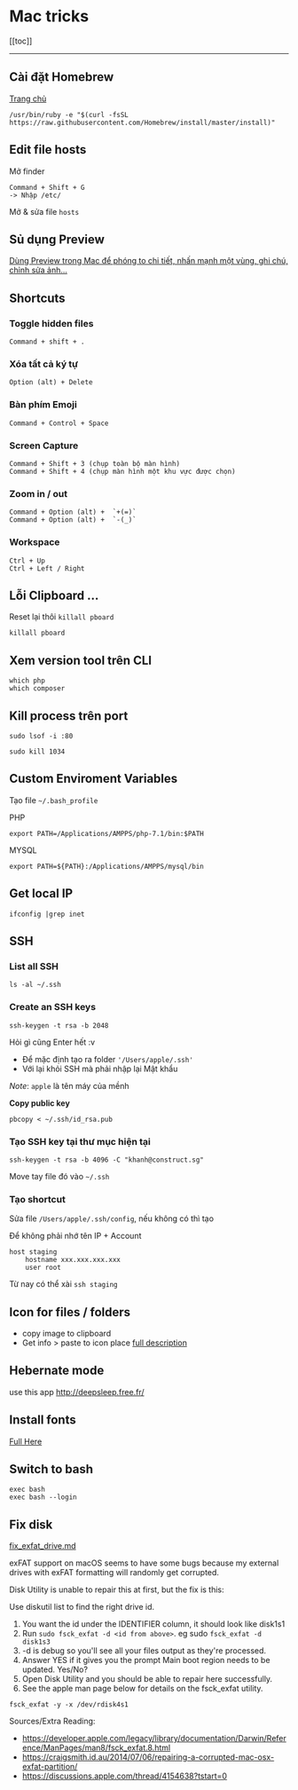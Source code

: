 # Mac tricks

[[toc]]
    
---

## Cài đặt Homebrew
[Trang chủ](https://brew.sh/)
```
/usr/bin/ruby -e "$(curl -fsSL https://raw.githubusercontent.com/Homebrew/install/master/install)"
```

## Edit file hosts
Mở finder 
```
Command + Shift + G 
-> Nhập /etc/ 
```

Mở & sửa file `hosts`

## Sủ dụng Preview

[Dùng Preview trong Mac để phóng to chi tiết, nhấn mạnh một vùng, ghi chú, chỉnh sửa ảnh...
](https://tinhte.vn/thread/dung-preview-trong-mac-de-phong-to-chi-tiet-nhan-manh-mot-vung-ghi-chu-chinh-sua-anh.2661212/)

## Shortcuts

### Toggle hidden files
```
Command + shift + .
```

### Xóa tất cả ký tự

```
Option (alt) + Delete
```

### Bàn phím Emoji

```
Command + Control + Space
```

### Screen Capture

```
Command + Shift + 3 (chụp toàn bộ màn hình) 
Command + Shift + 4 (chụp màn hình một khu vực được chọn)
```

### Zoom in / out

```
Command + Option (alt) +  `+(=)`
Command + Option (alt) +  `-(_)`
```

### Workspace

```
Ctrl + Up
Ctrl + Left / Right
```


## Lỗi Clipboard ... 
Reset lại thôi `killall pboard`
```
killall pboard
```

## Xem version tool trên CLI  
```
which php
which composer
```

## Kill process trên port 
```
sudo lsof -i :80

sudo kill 1034
```

## Custom Enviroment Variables
Tạo file `~/.bash_profile`

PHP
```
export PATH=/Applications/AMPPS/php-7.1/bin:$PATH
```

MYSQL
```
export PATH=${PATH}:/Applications/AMPPS/mysql/bin
```

## Get local IP
```
ifconfig |grep inet
```

## SSH

### List all SSH 

```
ls -al ~/.ssh
```

### Create an SSH keys

```
ssh-keygen -t rsa -b 2048
```

Hỏi gì cũng Enter hết :v 
- Để mặc định tạo ra folder `'/Users/apple/.ssh'`
- Với lại khỏi SSH mà phải nhập lại Mật khẩu

*Note*: `apple` là tên máy của mềnh

**Copy public key**

```
pbcopy < ~/.ssh/id_rsa.pub
```

### Tạo SSH key tại thư mục hiện tại 

```
ssh-keygen -t rsa -b 4096 -C "khanh@construct.sg"
```
Move tay file đó vào `~/.ssh`

### Tạo shortcut

Sửa file `/Users/apple/.ssh/config`, nếu không có thì tạo 

Để không phải nhớ tên IP + Account
```
host staging
    hostname xxx.xxx.xxx.xxx
    user root
```

Từ nay có thể xài `ssh staging`

## Icon for files / folders
- copy image to clipboard 
- Get info > paste to icon place
[full description](https://support.apple.com/en-vn/guide/mac-help/mchlp2313/mac)

## Hebernate mode

use this app http://deepsleep.free.fr/

## Install fonts

[Full Here](https://mackeeper.com/blog/post/542-how-to-install-fonts-on-mac/)

## Switch to bash

```
exec bash
exec bash --login
```

## Fix disk



[fix_exfat_drive.md](https://gist.github.com/GuillaumePressiat/1ba66dbb3db802f342a8ea70355fbc52)


exFAT support on macOS seems to have some bugs because my external drives with exFAT formatting will randomly get corrupted.

Disk Utility is unable to repair this at first, but the fix is this:

Use diskutil list to find the right drive id.
1. You want the id under the IDENTIFIER column, it should look like disk1s1
2. Run `sudo fsck_exfat -d <id from above>`. eg sudo `fsck_exfat -d disk1s3`
3. -d is debug so you'll see all your files output as they're processed.
4. Answer YES if it gives you the prompt Main boot region needs to be updated. Yes/No?
5. Open Disk Utility and you should be able to repair here successfully.
6. See the apple man page below for details on the fsck_exfat utility.

```
fsck_exfat -y -x /dev/rdisk4s1
```

Sources/Extra Reading:
- https://developer.apple.com/legacy/library/documentation/Darwin/Reference/ManPages/man8/fsck_exfat.8.html
- https://craigsmith.id.au/2014/07/06/repairing-a-corrupted-mac-osx-exfat-partition/
- https://discussions.apple.com/thread/4154638?tstart=0

